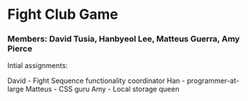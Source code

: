 # Fight Club Game

### Members: David Tusia, Hanbyeol Lee, Matteus Guerra, Amy Pierce

Intial assignments:

David - Fight Sequence functionality coordinator
Han - programmer-at-large
Matteus - CSS guru
Amy - Local storage queen

